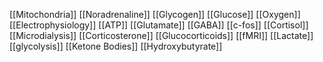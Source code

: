 [[Mitochondria]]
[[Noradrenaline]]
[[Glycogen]]
[[Glucose]]
[[Oxygen]]
[[Electrophysiology]]
[[ATP]]
[[Glutamate]]
[[GABA]]
[[c-fos]]
[[Cortisol]]
[[Microdialysis]]
[[Corticosterone]]
[[Glucocorticoids]]
[[fMRI]]
[[Lactate]]
[[glycolysis]]
[[Ketone Bodies]]
[[Hydroxybutyrate]]
